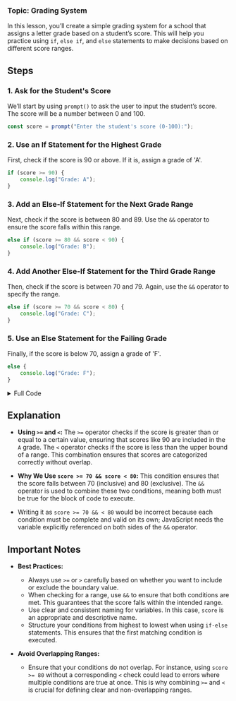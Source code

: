 ### Topic: Grading System

In this lesson, you’ll create a simple grading system for a school that assigns a letter grade based on a student’s score. This will help you practice using `if`, `else if`, and `else` statements to make decisions based on different score ranges.

## Steps

### 1. Ask for the Student's Score

We’ll start by using `prompt()` to ask the user to input the student’s score. The score will be a number between 0 and 100.

```javascript
const score = prompt("Enter the student's score (0-100):");
```

### 2. Use an If Statement for the Highest Grade

First, check if the score is 90 or above. If it is, assign a grade of 'A'.

```javascript
if (score >= 90) {
    console.log("Grade: A");
}
```

### 3. Add an Else-If Statement for the Next Grade Range

Next, check if the score is between 80 and 89. Use the `&&` operator to ensure the score falls within this range.

```javascript
else if (score >= 80 && score < 90) {
    console.log("Grade: B");
}
```

### 4. Add Another Else-If Statement for the Third Grade Range

Then, check if the score is between 70 and 79. Again, use the `&&` operator to specify the range.

```javascript
else if (score >= 70 && score < 80) {
    console.log("Grade: C");
}
```

### 5. Use an Else Statement for the Failing Grade

Finally, if the score is below 70, assign a grade of 'F'.

```javascript
else {
    console.log("Grade: F");
}
```

<details>
<summary>Full Code</summary>

```javascript
const score = prompt("Enter the student's score (0-100):");

if (score >= 90) {
    console.log("Grade: A");
} else if (score >= 80 && score < 90) {
    console.log("Grade: B");
} else if (score >= 70 && score < 80) {
    console.log("Grade: C");
} else {
    console.log("Grade: F");
}
```

</details>


## Explanation

- **Using `>=` and `<`:** The `>=` operator checks if the score is greater than or equal to a certain value, ensuring that scores like 90 are included in the `A` grade. The `<` operator checks if the score is less than the upper bound of a range. This combination ensures that scores are categorized correctly without overlap.

- **Why We Use `score >= 70 && score < 80`:** This condition ensures that the score falls between 70 (inclusive) and 80 (exclusive). The `&&` operator is used to combine these two conditions, meaning both must be true for the block of code to execute. 
- Writing it as `score >= 70 && < 80` would be incorrect because each condition must be complete and valid on its own; JavaScript needs the variable explicitly referenced on both sides of the `&&` operator.

## Important Notes

- **Best Practices:**
  - Always use `>=` or `>` carefully based on whether you want to include or exclude the boundary value.
  - When checking for a range, use `&&` to ensure that both conditions are met. This guarantees that the score falls within the intended range.
  - Use clear and consistent naming for variables. In this case, `score` is an appropriate and descriptive name.
  - Structure your conditions from highest to lowest when using `if-else` statements. This ensures that the first matching condition is executed.

- **Avoid Overlapping Ranges:**
  - Ensure that your conditions do not overlap. For instance, using `score >= 80` without a corresponding `<` check could lead to errors where multiple conditions are true at once. This is why combining `>=` and `<` is crucial for defining clear and non-overlapping ranges.